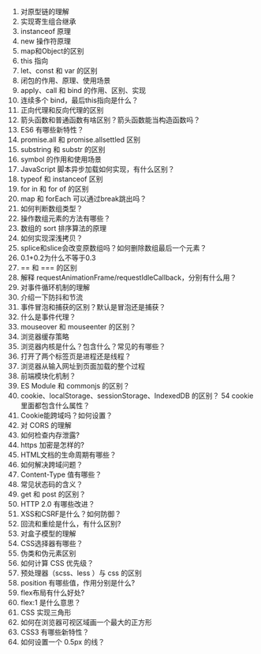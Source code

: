 1. 对原型链的理解
2. 实现寄生组合继承
3. instanceof 原理
4. new 操作符原理
2. map和Object的区别
5. this 指向
6. let、const 和 var 的区别
7. 闭包的作用、原理、使用场景
10. apply、call 和 bind 的作用、区别、实现
11. 连续多个 bind，最后this指向是什么？
15. 正向代理和反向代理的区别
16. 箭头函数和普通函数有啥区别？箭头函数能当构造函数吗？
17. ES6 有哪些新特性？
18. promise.all 和 promise.allsettled 区别
19. substring 和 substr 的区别
20. symbol 的作用和使用场景
21. JavaScript 脚本异步加载如何实现，有什么区别？
22. typeof 和 instanceof 区别
23. for in 和 for of 的区别
24. map 和 forEach 可以通过break跳出吗？
25. 如何判断数组类型？
26. 操作数组元素的方法有哪些？
27. 数组的 sort 排序算法的原理
28. 如何实现深浅拷贝？
29. splice和slice会改变原数组吗？如何删除数组最后一个元素？
30. 0.1+0.2为什么不等于0.3
31. == 和 === 的区别
32. 解释 requestAnimationFrame/requestIdleCallback，分别有什么用？
33. 对事件循环机制的理解
34. 介绍一下防抖和节流
35. 事件冒泡和捕获的区别？默认是冒泡还是捕获？
36. 什么是事件代理？
37. mouseover 和 mouseenter 的区别？
38. 浏览器缓存策略
39. 浏览器内核是什么？包含什么？常见的有哪些？
40. 打开了两个标签页是进程还是线程？
50. 浏览器从输入网址到页面加载的整个过程
51. 前端模块化机制？
52. ES Module 和 commonjs 的区别？
53. cookie、localStorage、sessionStorage、IndexedDB 的区别？
54 cookie 里面都包含什么属性？
55. Cookie能跨域吗？如何设置？
56. 对 CORS 的理解
57. 如何检查内存泄露?
58. https 加密是怎样的?
59. HTML文档的生命周期有哪些？
60. 如何解决跨域问题？
61. Content-Type 值有哪些？
62. 常见状态码的含义？
63. get 和 post 的区别？
64. HTTP 2.0 有哪些改进？
65. XSS和CSRF是什么？如何防御？
66. 回流和重绘是什么，有什么区别?
67. 对盒子模型的理解
68. CSS选择器有哪些？
69. 伪类和伪元素区别
70. 如何计算 CSS 优先级？
71. 预处理器（scss、less ）与 css 的区别
72. position 有哪些值，作用分别是什么?
73. flex布局有什么好处?
74. flex:1 是什么意思？
75. CSS 实现三角形
76. 如何在浏览器可视区域画一个最大的正方形
77. CSS3 有哪些新特性？
78. 如何设置一个 0.5px 的线？